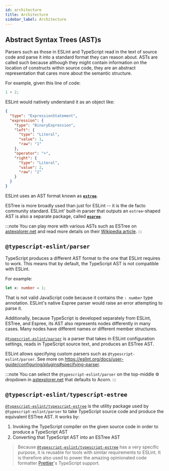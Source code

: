 ```yaml
---
id: architecture
title: Architecture
sidebar_label: Architecture
---
```


## Abstract Syntax Trees (AST)s

Parsers such as those in ESLint and TypeScript read in the text of source code and parse it into a standard format they can reason about.
ASTs are called such because although they might contain information on the location of constructs within source code, they are an abstract representation that cares more about the semantic structure.

For example, given this line of code:

```js
1 + 2;
```

ESLint would natively understand it as an object like:

```json
{
  "type": "ExpressionStatement",
  "expression": {
    "type": "BinaryExpression",
    "left": {
      "type": "Literal",
      "value": 1,
      "raw": "1"
    },
    "operator": "+",
    "right": {
      "type": "Literal",
      "value": 2,
      "raw": "2"
    }
  }
}
```

ESLint uses an AST format known as **[`estree`]**.

ESTree is more broadly used than just for ESLint -- it is the de facto community standard.
ESLint' built-in parser that outputs an `estree`-shaped AST is also a separate package, called **[`espree`]**.

:::note
You can play more with various ASTs such as ESTree on [astexplorer.net] and read more details on their [Wikipedia article](https://en.wikipedia.org/wiki/Abstract_syntax_tree).
:::

## `@typescript-eslint/parser`

TypeScript produces a different AST format to the one that ESLint requires to work.
This means that by default, the TypeScript AST is not compatible with ESLint.

For example:

```ts
let x: number = 1;
```

That is not valid JavaScript code because it contains the `: number` type annotation.
ESLint's native Espree parser would raise an error attempting to parse it.

Additionally, because TypeScript is developed separately from ESLint, ESTree, and Espree, its AST also represents nodes differently in many cases.
Many nodes have different names or different member structures.

[`@typescript-eslint/parser`] is a parser that takes in ESLint configuration settings, reads in TypeScript source text, and produces an ESTree AST.

ESLint allows specifying custom parsers such as `@typescript-eslint/parser`.
See more on https://eslint.org/docs/user-guide/configuring/plugins#specifying-parser.

:::note
You can select the `@typescript-eslint/parser` on the top-middle ⚙ dropdown in [astexplorer.net] that defaults to Acorn.
:::

## `@typescript-eslint/typescript-estree`

[`@typescript-eslint/typescript-estree`] is the utility package used by `@typescript-eslint/parser` to take TypeScript source code and produce the equivalent ESTree AST.
It works by:

1. Invoking the TypeScript compiler on the given source code in order to
   produce a TypeScript AST
2. Converting that TypeScript AST into an ESTree AST

> Because [`@typescript-eslint/typescript-estree`] has a very specific purpose, it is reusable for tools with similar
> requirements to ESLint.
> It is therefore also used to power the amazing opinionated code formatter [Prettier](https://prettier.io)'s TypeScript support.

[`@typescript-eslint/parser`]: https://github.com/typescript-eslint/typescript-eslint/tree/master/packages/parser
[`@typescript-eslint/typescript-estree`]: https://github.com/typescript-eslint/typescript-eslint/tree/master/packages/typescript-estree
[astexplorer.net]: https://astexplorer.net
[`espree`]: https://github.com/eslint/espree
[`estree`]: https://github.com/estree/estree
